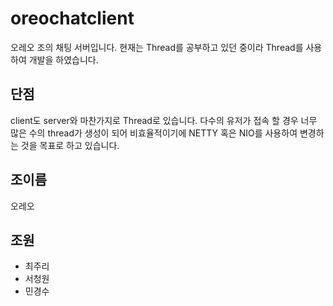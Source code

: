 # oreochatclient
오레오 조의 채팅 서버입니다. 현재는 Thread를 공부하고 있던 중이라 Thread를 사용하여 개발을 하였습니다.

## 단점
client도 server와 마찬가지로 Thread로 있습니다.
다수의 유저가 접속 할 경우 너무 많은 수의 thread가 생성이 되어 비효율적이기에 NETTY 혹은 NIO를 사용하여 변경하는 것을 목표로 하고 있습니다.

## 조이름
오레오

## 조원
- 최주리 
- 서청원
- 민경수
